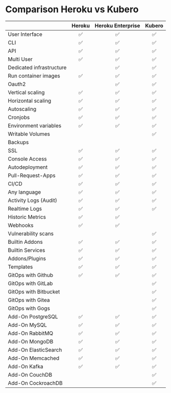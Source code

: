 # Comparison Heroku vs Kubero


|                       | Heroku | Heroku Enterprise | Kubero | 
|-----------------------|:------:|:-----------------:|:------:|
| User Interface        | ✅     | ✅                | ✅     |
| CLI                   | ✅     | ✅                | ✅     |
| API                   | ✅     | ✅                | ✅     |
| Multi User            | ✅     | ✅                | ✅     |
| Dedicated infrastructure |     | ✅                | ✅     |
| Run container images  | ✅     | ✅                | ✅     |
| Oauth2                |        | ✅                | ✅     |
| Vertical scaling      | ✅     | ✅                | ✅     |
| Horizontal scaling    | ✅     | ✅                | ✅     |
| Autoscaling           | ✅     | ✅                | ✅     |
| Cronjobs              | ✅     | ✅                | ✅     |
| Environment variables | ✅     | ✅                | ✅     |
| Writable Volumes      |        |                   | ✅     |
| Backups               |        |                   |        |
| SSL                   | ✅     | ✅                | ✅     |
| Console Access        | ✅     | ✅                | ✅     |
| Autodeployment        | ✅     | ✅                | ✅     |
| Pull-Request-Apps     | ✅     | ✅                | ✅     |
| CI/CD                 | ✅     | ✅                | ✅     |
| Any language          | ✅     | ✅                | ✅     |
| Activity Logs (Audit) | ✅     | ✅                | ✅     |
| Realtime Logs         | ✅     | ✅                | ✅     |
| Historic Metrics      | ✅     | ✅                |        |
| Webhooks              | ✅     | ✅                |        |
| Vulnerability scans   |        |                   | ✅     |
| Builtin Addons        | ✅     | ✅                | ✅     |
| Builtin Services      | ✅     | ✅                | ✅     |
| Addons/Plugins        | ✅     | ✅                | ✅     |
| Templates             | ✅     | ✅                | ✅     |
| GitOps with Github    | ✅     | ✅                | ✅     |
| GitOps with GitLab    |        |                   | ✅     |
| GitOps with Bitbucket |        |                   | ✅     |
| GitOps with Gitea     |        |                   | ✅     |
| GitOps with Gogs      |        |                   | ✅     |
| Add-On PostgreSQL     | ✅     | ✅                | ✅     |
| Add-On MySQL          | ✅     | ✅                | ✅     |
| Add-On RabbitMQ       | ✅     | ✅                | ✅     |
| Add-On MongoDB        | ✅     | ✅                | ✅     |
| Add-On ElasticSearch  | ✅     | ✅                | ✅     |
| Add-On Memcached      | ✅     | ✅                | ✅     |
| Add-On Kafka          | ✅     | ✅                | ✅     |
| Add-On CouchDB        |        |                   | ✅     |
| Add-On CockroachDB    |        |                   | ✅     |
